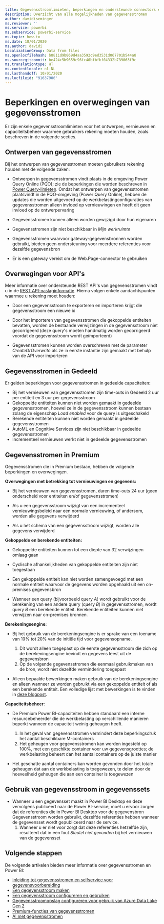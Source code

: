```yaml
---
title: Gegevensstroomlimieten, beperkingen en ondersteunde connectors en functies
description: Overzicht van alle mogelijkheden van gegevensstromen
author: davidiseminger
ms.reviewer: ''
ms.service: powerbi
ms.subservice: powerbi-service
ms.topic: how-to
ms.date: 10/01/2020
ms.author: davidi
LocalizationGroup: Data from files
ms.openlocfilehash: b8811d9b869d4aa3592c9ed3531d067701b544a8
ms.sourcegitcommit: be424c5b9659c96fc40bfbfbf04332b739063f9c
ms.translationtype: HT
ms.contentlocale: nl-NL
ms.lasthandoff: 10/01/2020
ms.locfileid: "91637906"
---
```

# <a name="dataflows-limitations-and-considerations"></a>Beperkingen en overwegingen van gegevensstromen

Er zijn enkele gegevensstroomlimieten voor het ontwerpen, vernieuwen en capaciteitsbeheer waarmee gebruikers rekening moeten houden, zoals beschreven in de volgende secties.

## <a name="dataflow-authoring"></a>Ontwerpen van gegevensstromen

Bij het ontwerpen van gegevensstromen moeten gebruikers rekening houden met de volgende zaken:

* Ontwerpen in gegevensstromen vindt plaats in de omgeving Power Query Online (PQO); zie de beperkingen die worden beschreven in [Power Query-limieten](https://docs.microsoft.com/power-query/power-query-online-limits).
Omdat het ontwerpen van gegevensstromen plaatsvindt in de PQO-omgeving (Power Query Online), hebben de updates die worden uitgevoerd op de werkbelastingconfiguraties van gegevensstromen alleen invloed op vernieuwingen en heeft dit geen invloed op de ontwerpervaring

* Gegevensstromen kunnen alleen worden gewijzigd door hun eigenaren

* Gegevensstromen zijn niet beschikbaar in *Mijn werkruimte*

* Gegevensstromen waarvoor gateway-gegevensbronnen worden gebruikt, bieden geen ondersteuning voor meerdere referenties voor dezelfde gegevensbron

* Er is een gateway vereist om de Web.Page-connector te gebruiken

## <a name="api-considerations"></a>Overwegingen voor API's

Meer informatie over ondersteunde REST API's van gegevensstromen vindt u in de [REST API-naslaginformatie](https://docs.microsoft.com/rest/api/power-bi/dataflows). Hierna volgen enkele aandachtspunten waarmee u rekening moet houden:

* Door een gegevensstroom te exporteren en importeren krijgt die gegevensstroom een nieuwe id

* Door het importeren van gegevensstromen die gekoppelde entiteiten bevatten, worden de bestaande verwijzingen in de gegevensstroom niet gecorrigeerd (deze query's moeten handmatig worden gecorrigeerd voordat de gegevensstroom wordt geïmporteerd)

* Gegevensstromen kunnen worden overschreven met de parameter *CreateOrOverwrite* als ze in eerste instantie zijn gemaakt met behulp van de API voor importeren

## <a name="dataflows-in-shared"></a>Gegevensstromen in Gedeeld

Er gelden beperkingen voor gegevensstromen in gedeelde capaciteiten:

* Bij het vernieuwen van gegevensstromen zijn time-outs in Gedeeld 2 uur per entiteit en 3 uur per gegevensstroom
* Gekoppelde entiteiten kunnen niet worden gemaakt in gedeelde gegevensstromen, hoewel ze in de gegevensstroom kunnen bestaan zolang de eigenschap *Load enabled* voor de query is uitgeschakeld
* Berekende entiteiten kunnen niet worden gemaakt in gedeelde gegevensstromen
* AutoML en Cognitive Services zijn niet beschikbaar in gedeelde gegevensstromen
* Incrementeel vernieuwen werkt niet in gedeelde gegevensstromen

## <a name="dataflows-in-premium"></a>Gegevensstromen in Premium

Gegevensstromen die in Premium bestaan, hebben de volgende beperkingen en overwegingen.

**Overwegingen met betrekking tot vernieuwingen en gegevens:**

* Bij het vernieuwen van gegevensstromen, duren time-outs 24 uur (geen onderscheid voor entiteiten en/of gegevensstromen)

* Als u een gegevensstroom wijzigt van een incrementeel vernieuwingsbeleid naar een normale vernieuwing, of andersom, worden alle gegevens verwijderd

* Als u het schema van een gegevensstroom wijzigt, worden alle gegevens verwijderd

**Gekoppelde en berekende entiteiten:**

* Gekoppelde entiteiten kunnen tot een diepte van 32 verwijzingen omlaag gaan

* Cyclische afhankelijkheden van gekoppelde entiteiten zijn niet toegestaan

* Een gekoppelde entiteit kan niet worden samengevoegd met een normale entiteit waarvoor de gegevens worden opgehaald uit een on-premises gegevensbron

* Wanneer een query (bijvoorbeeld query *A*) wordt gebruikt voor de berekening van een andere query (query *B*) in gegevensstromen, wordt query *B* een berekende entiteit. Berekende entiteiten kunnen niet verwijzen naar on-premises bronnen.


**Berekeningsengine:**

* Bij het gebruik van de berekeningsengine is er sprake van een toename van 10% tot 20% van de initiële tijd voor gegevensopname.

  1. Dit wordt alleen toegepast op de eerste gegevensstroom die zich op de berekeningsengine bevindt en gegevens leest uit de gegevensbron
  2. Op de volgende gegevensstromen die eenmaal gebruikmaken van de bron, wordt niet dezelfde vermindering toegepast

* Alleen bepaalde bewerkingen maken gebruik van de berekeningsengine en alleen wanneer ze worden gebruikt via een gekoppelde entiteit of als een berekende entiteit. Een volledige lijst met bewerkingen is te vinden in [deze blogpost](http://petcu40.blogspot.com/2019/06/m-folding-in-enhanced-engine-of-power.html).


**Capaciteitsbeheer:**

* De Premium Power BI-capaciteiten hebben standaard een interne resourcebeheerder die de werkbelasting op verschillende manieren beperkt wanneer de capaciteit weinig geheugen heeft.

  1. In het geval van gegevensstromen vermindert deze beperkingsdruk het aantal beschikbare M-containers
  2. Het geheugen voor gegevensstromen kan worden ingesteld op 100%, met een geschikte container voor uw gegevensgroottes; de werkbelasting beheert dan het aantal containers op de juiste manier

* Het geschatte aantal containers kan worden gevonden door het totale geheugen dat aan de werkbelasting is toegewezen, te delen door de hoeveelheid geheugen die aan een container is toegewezen

## <a name="dataflow-usage-in-datasets"></a>Gebruik van gegevensstroom in gegevenssets

* Wanneer u een gegevensset maakt in Power BI Desktop en deze vervolgens publiceert naar de Power BI-service, moet u ervoor zorgen dat de referenties die in Power BI Desktop voor de gegevensbron Gegevensstroom worden gebruikt, dezelfde referenties hebben wanneer de gegevensset wordt gepubliceerd naar de service.
  1. Wanneer u er niet voor zorgt dat deze referenties hetzelfde zijn, resulteert dat in een fout *Sleutel niet gevonden* bij het vernieuwen van de gegevensset

## <a name="next-steps"></a>Volgende stappen
De volgende artikelen bieden meer informatie over gegevensstromen en Power BI:

* [Inleiding tot gegevensstromen en selfservice voor gegevensvoorbereiding](dataflows-introduction-self-service.md)
* [Een gegevensstroom maken](dataflows-create.md)
* [Een gegevensstroom configureren en gebruiken](dataflows-configure-consume.md)
* [Gegevensstroomopslag configureren voor gebruik van Azure Data Lake Gen 2](dataflows-azure-data-lake-storage-integration.md)
* [Premium-functies van gegevensstromen](dataflows-premium-features.md)
* [AI met gegevensstromen](dataflows-machine-learning-integration.md)

